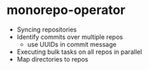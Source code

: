 # monorepo-operator

 - Syncing repositories
 - Identify commits over multiple repos
    - use UUIDs in commit message
 - Executing bulk tasks on all repos in parallel
 - Map directories to repos
